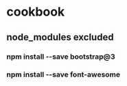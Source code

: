 # cookbook

## node_modules excluded
### npm install --save bootstrap@3
### npm install --save font-awesome
